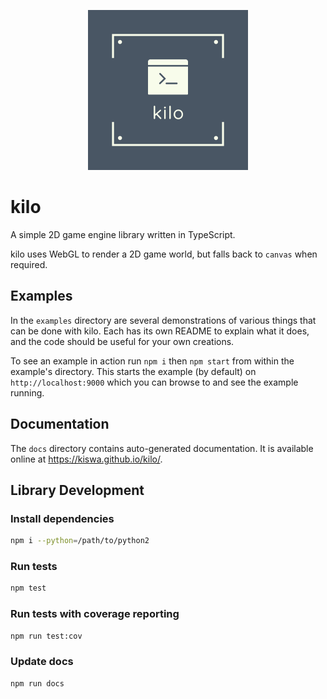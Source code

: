 <p style="text-align: center;">
  <img src="./logo.png">
</p>

# kilo

A simple 2D game engine library written in TypeScript.

kilo uses WebGL to render a 2D game world, but falls back to `canvas` when required.

## Examples

In the `examples` directory are several demonstrations of various things that can be done with kilo. Each has its own README to explain what it does, and the code should be useful for your own creations.

To see an example in action run `npm i` then `npm start` from within the example's directory. This starts the example (by default) on `http://localhost:9000` which you can browse to and see the example running.

## Documentation

The `docs` directory contains auto-generated documentation. It is available online at https://kiswa.github.io/kilo/.

## Library Development

### Install dependencies
```bash
npm i --python=/path/to/python2
```

### Run tests
```bash
npm test
```
### Run tests with coverage reporting
```bash
npm run test:cov
```

### Update docs
```bash
npm run docs
```



